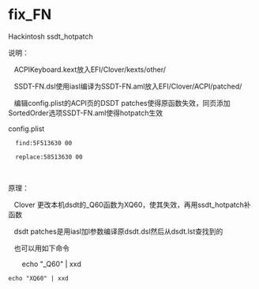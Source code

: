 # fix_FN
Hackintosh     ssdt_hotpatch

说明：

    ACPIKeyboard.kext放入EFI/Clover/kexts/other/
    
    SSDT-FN.dsl使用iasl编译为SSDT-FN.aml放入EFI/Clover/ACPI/patched/
    
    编辑config.plist的ACPI页的DSDT patches使得原函数失效，同页添加SortedOrder选项SSDT-FN.aml使得hotpatch生效





config.plist

      find:5F513630 00
    
      replace:58513630 00
    
    
    
原理：

    Clover 更改本机dsdt的_Q60函数为XQ60，使其失效，再用ssdt_hotpatch补函数
    
    
    dsdt patches是用iasl加l参数编译原dsdt.dsl然后从dsdt.lst查找到的
    
    
    也可以用如下命令
    
    
    echo "_Q60" | xxd
    
    
    echo "XQ60" | xxd
    
